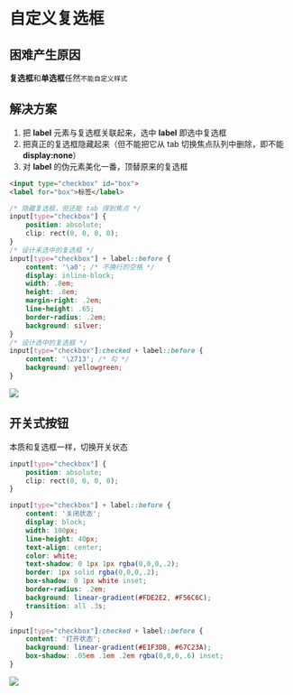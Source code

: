 # 自定义复选框

## 困难产生原因

**复选框**和**单选框**任然`不能自定义样式`

## 解决方案

1. 把 **label** 元素与复选框关联起来，选中 **label** 即选中复选框
2. 把真正的复选框隐藏起来（但不能把它从 tab 切换焦点队列中删除，即不能 **display:none**）
3. 对 **label** 的伪元素美化一番，顶替原来的复选框

```html
<input type="checkbox" id="box">
<label for="box">标签</label>
```

```css
/* 隐藏复选框，但还能 tab 得到焦点 */
input[type="checkbox"] {
    position: absolute;
    clip: rect(0, 0, 0, 0);
}
/* 设计未选中的复选框 */
input[type="checkbox"] + label::before {
    content: '\a0'; /* 不换行的空格 */
    display: inline-block;
    width: .8em;
    height: .8em;
    margin-right: .2em;
    line-height: .65;
    border-radius: .2em;
    background: silver;
}
/* 设计选中的复选框 */
input[type="checkbox"]:checked + label::before {
    content: '\2713'; /* 勾 */
    background: yellowgreen;
}
```

![](https://cdn.jsdelivr.net/gh/kingmusi/blogImages/img/20210410210125.gif)

## 开关式按钮

本质和复选框一样，切换开关状态

```css
input[type="checkbox"] {
    position: absolute;
    clip: rect(0, 0, 0, 0);
}

input[type="checkbox"] + label::before {
    content: '关闭状态';
    display: block;
    width: 100px;
    line-height: 40px;
    text-align: center;
    color: white;
    text-shadow: 0 1px 1px rgba(0,0,0,.2);
    border: 1px solid rgba(0,0,0,.2);
    box-shadow: 0 1px white inset;
    border-radius: .2em;
    background: linear-gradient(#FDE2E2, #F56C6C);
    transition: all .3s;
}

input[type="checkbox"]:checked + label::before {
    content: '打开状态';
    background: linear-gradient(#E1F3D8, #67C23A);
    box-shadow: .05em .1em .2em rgba(0,0,0,.6) inset;
}
```

![](https://cdn.jsdelivr.net/gh/kingmusi/blogImages/img/20210410211709.gif)